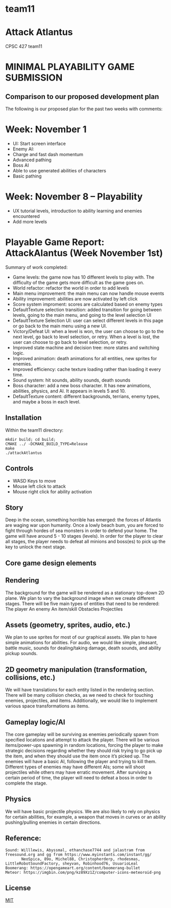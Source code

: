 # team11

# Attack Atlantus
CPSC 427 team11

# MINIMAL PLAYABILITY GAME SUBMISSION

## Comparison to our proposed development plan

The following is our proposed plan for the past two weeks with comments:
# Week: November 1
* UI: Start screen interface
* Enemy AI:
* Charge and fast dash momentum
* Advanced pathing
* Boss AI
* Able to use generated abilities of characters
* Basic pathing
# Week: November 8 – Playability
* UX tutorial levels, introduction to ability learning and enemies encountered
* Add more levels

# Playable Game Report: AttackAlantus (Week November 1st)
Summary of work completed:
* Game levels: the game now has 10 different levels to play with. The difficulty of the game gets more difficult as the game goes on.
* World refactor: refactor the world in order to add levels
* Main menu improvement: the main menu can now handle mouse events
* Ability improvement: abilities are now activated by left click
* Score system improment: scores are calculated based on enemy types
* DefaultTexture selection transition: added transition for going between levels, going to the main menu, and going to the level selection UI
* DefaultTexture Selection UI: user can select different levels in this page or go back to the main menu using a new UI.
* Victory/Defeat UI: when a level is won, the user can choose to go to the next level, go back to level selection, or retry. When a level is lost, the user can choose to go back to level selection, or retry.
* Improved state machine and decision tree: more states and switching logic.
* Improved animation: death animations for all entities, new sprites for enemies.
* Improved efficiency: cache texture loading rather than loading it every time.
* Sound system: hit sounds, ability sounds, death sounds
* Boss character: add a new boss character. It has new animations, abilities, physics, and AI. It appears in levels 5 and 10.
* DefaultTexture content: different backgrounds, terrians, enemy types, and maybe a boss in each level.



## Installation
Within the team11 directory:
```
mkdir build; cd build;
CMAKE ../ -DCMAKE_BUILD_TYPE=Release
make
./attackAtlantus
```

## Controls
- WASD Keys to move
- Mouse left click to attack
- Mouse right click for ability activation
## Story
Deep in the ocean, something horrible has emerged: the forces of Atlantis are waging war upon humanity. Once a lowly beach bum, you are forced to fight through hordes of sea monsters in order to defend your home. The game will have around 5 - 10 stages (levels). In order for the player to clear all stages, the player needs to defeat all minions and boss(es) to pick up the key to unlock the next stage. 
## Core game design elements
## Rendering
The background for the game will be rendered as a stationary top-down 2D plane. We plan to vary the background image when we create different stages. There will be five main types of entities that need to be rendered: 
The player
An enemy
An item/skill
Obstacles
Projectiles
## Assets (geometry, sprites, audio, etc.)
We plan to use sprites for most of our graphical assets. We plan to have simple animations for abilities. For audio, we would like simple, pleasant, battle music, sounds for dealing/taking damage, death sounds, and ability pickup sounds.
## 2D geometry manipulation (transformation, collisions, etc.)
We will have translations for each entity listed in the rendering section. There will be many collision checks, as we need to check for touching enemies, projectiles, and items. Additionally, we would like to implement various space transformations as items.
## Gameplay logic/AI
The core gameplay will be surviving as enemies periodically spawn from specified locations and attempt to attack the player. There will be various items/power-ups spawning in random locations, forcing the player to make strategic decisions regarding whether they should risk trying to go pick up the item, and when they should use the item once it’s picked up. The enemies will have a basic AI, following the player and trying to kill them. Different types of enemies may have different AIs; some will shoot projectiles while others may have erratic movement. After surviving a certain period of time, the player will need to defeat a boss in order to complete the stage.
## Physics
We will have basic projectile physics. We are also likely to rely on physics for certain abilities, for example, a weapon that moves in curves or an ability pushing/pulling enemies in certain directions.


## Reference:
    Sound: Willlewis, Abyssmal, ethanchase7744 and jalastram from freesound.org and gg from https://www.myinstants.com/instant/gg/
           NeoSpica, 89o, Michel88, Christopherderp, rhodesmas, LittleRobotSoundFactory, sheyvan, Robinhood76, UsuarioLeal
    Boomerang: https://opengameart.org/content/boomerang-bullet
    Meteor: https://imgbin.com/png/kz89Xz1Z/computer-icons-meteoroid-png
## License
[MIT](https://choosealicense.com/licenses/mit/)
